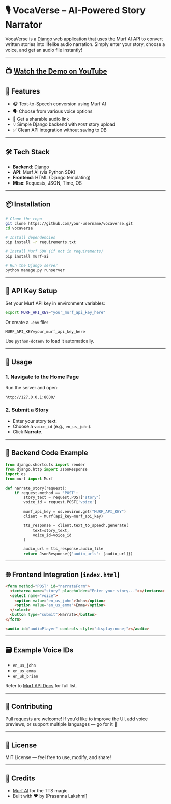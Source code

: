 
# 🎙️ VocaVerse – AI-Powered Story Narrator

VocaVerse is a Django web application that uses the Murf AI API to convert written stories into lifelike audio narration. Simply enter your story, choose a voice, and get an audio file instantly!

---
📺 [Watch the Demo on YouTube](https://www.youtube.com/watch?v=NAyNlG7Uw2Q)
---

## 🚀 Features

- 🎧 Text-to-Speech conversion using Murf AI
- 🗣️ Choose from various voice options
- 🔗 Get a sharable audio link
- 💡 Simple Django backend with `POST` story upload
- ✅ Clean API integration without saving to DB

---

## 🛠️ Tech Stack

- **Backend**: Django  
- **API**: Murf AI (via Python SDK)  
- **Frontend**: HTML (Django templating)  
- **Misc**: Requests, JSON, Time, OS  

---

## 📦 Installation

```bash
# Clone the repo
git clone https://github.com/your-username/vocaverse.git
cd vocaverse

# Install dependencies
pip install -r requirements.txt

# Install Murf SDK (if not in requirements)
pip install murf-ai

# Run the Django server
python manage.py runserver
```

---

## 🔐 API Key Setup

Set your Murf API key in environment variables:

```bash
export MURF_API_KEY="your_murf_api_key_here"
```

Or create a `.env` file:

```env
MURF_API_KEY=your_murf_api_key_here
```

Use `python-dotenv` to load it automatically.

---

## 🧠 Usage

### 1. Navigate to the Home Page

Run the server and open:

```
http://127.0.0.1:8000/
```

### 2. Submit a Story

- Enter your story text.
- Choose a `voice_id` (e.g., `en_us_john`).
- Click **Narrate**.

---

## 🧪 Backend Code Example

```python
from django.shortcuts import render
from django.http import JsonResponse
import os
from murf import Murf

def narrate_story(request):
    if request.method == 'POST':
        story_text = request.POST['story']
        voice_id = request.POST['voice']

        murf_api_key = os.environ.get("MURF_API_KEY")
        client = Murf(api_key=murf_api_key)

        tts_response = client.text_to_speech.generate(
            text=story_text,
            voice_id=voice_id
        )

        audio_url = tts_response.audio_file
        return JsonResponse({'audio_urls': [audio_url]})
```

---

## 🌐 Frontend Integration (`index.html`)

```html
<form method="POST" id="narrateForm">
  <textarea name="story" placeholder="Enter your story..."></textarea>
  <select name="voice">
    <option value="en_us_john">John</option>
    <option value="en_us_emma">Emma</option>
  </select>
  <button type="submit">Narrate</button>
</form>

<audio id="audioPlayer" controls style="display:none;"></audio>

```

---

## 🗃 Example Voice IDs

- `en_us_john`
- `en_us_emma`
- `en_uk_brian`

Refer to [Murf API Docs](https://docs.murf.ai/) for full list.

---

## 🤝 Contributing

Pull requests are welcome! If you'd like to improve the UI, add voice previews, or support multiple languages — go for it 🚀

---

## 📄 License

MIT License — feel free to use, modify, and share!

---

## 📢 Credits

- [Murf AI](https://murf.ai/) for the TTS magic.  
- Built with ❤️ by [Prasanna Lakshmi]
